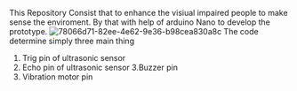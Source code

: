 This Repository Consist that to enhance the visiual impaired people to make sense the enviroment.
By that with help of arduino Nano to develop the prototype.
![78066d71-82ee-4e62-9e36-b98cea830a8c](https://github.com/encipher-mithun2003/Third_Eye_for_Blind/assets/114509306/4c98e6fd-dd46-4db5-bbf7-076931424ee1)
The code determine simply three main thing
 1. Trig pin of ultrasonic sensor
 2. Echo pin of ultrasonic sensor
 3.Buzzer pin
 4. Vibration motor pin
